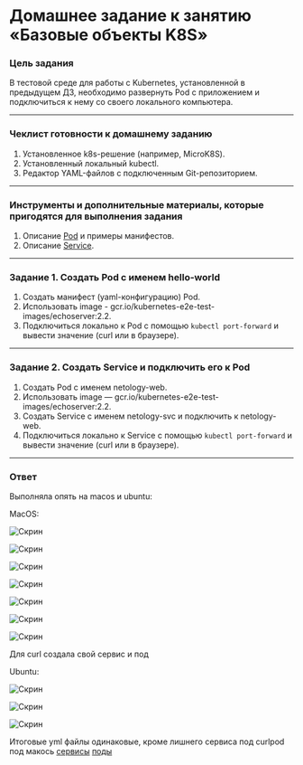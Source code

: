 # Домашнее задание к занятию «Базовые объекты K8S»

### Цель задания

В тестовой среде для работы с Kubernetes, установленной в предыдущем ДЗ, необходимо развернуть Pod с приложением и подключиться к нему со своего локального компьютера. 

------

### Чеклист готовности к домашнему заданию

1. Установленное k8s-решение (например, MicroK8S).
2. Установленный локальный kubectl.
3. Редактор YAML-файлов с подключенным Git-репозиторием.

------

### Инструменты и дополнительные материалы, которые пригодятся для выполнения задания

1. Описание [Pod](https://kubernetes.io/docs/concepts/workloads/pods/) и примеры манифестов.
2. Описание [Service](https://kubernetes.io/docs/concepts/services-networking/service/).

------

### Задание 1. Создать Pod с именем hello-world

1. Создать манифест (yaml-конфигурацию) Pod.
2. Использовать image - gcr.io/kubernetes-e2e-test-images/echoserver:2.2.
3. Подключиться локально к Pod с помощью `kubectl port-forward` и вывести значение (curl или в браузере).

------

### Задание 2. Создать Service и подключить его к Pod

1. Создать Pod с именем netology-web.
2. Использовать image — gcr.io/kubernetes-e2e-test-images/echoserver:2.2.
3. Создать Service с именем netology-svc и подключить к netology-web.
4. Подключиться локально к Service с помощью `kubectl port-forward` и вывести значение (curl или в браузере).

------

### Ответ

Выполняла опять на macos и ubuntu:

MacOS:

![Скрин](https://github.com/Jlljully/k8s/blob/main/files/lesson2/SCR-20240201-tkaa.png)

![Скрин](https://github.com/Jlljully/k8s/blob/main/files/lesson2/SCR-20240201-tjwt.png)

![Скрин](https://github.com/Jlljully/k8s/blob/main/files/lesson2/SCR-20240201-tkfq.png)

![Скрин](https://github.com/Jlljully/k8s/blob/main/files/lesson2/SCR-20240201-tkei.png)

![Скрин](https://github.com/Jlljully/k8s/blob/main/files/lesson2/SCR-20240202-kpga.png)

![Скрин](https://github.com/Jlljully/k8s/blob/main/files/lesson2/SCR-20240202-kpas.png)

![Скрин](https://github.com/Jlljully/k8s/blob/main/files/lesson2/SCR-20240202-kpco.png)

Для curl создала свой сервис и под

Ubuntu:

![Скрин](https://github.com/Jlljully/k8s/blob/main/files/lesson2/SCR-20240202-kdzk.png)

![Скрин](https://github.com/Jlljully/k8s/blob/main/files/lesson2/SCR-20240202-kdwg.png)

![Скрин](https://github.com/Jlljully/k8s/blob/main/files/lesson2/SCR-20240202-kdxy.png)

Итоговые yml файлы одинаковые, кроме лишнего сервиса под curlpod под макось
[сервисы](https://github.com/Jlljully/k8s/blob/main/files/lesson2/01_service.yaml)  [поды](https://github.com/Jlljully/k8s/blob/main/files/lesson2/01-pod-hello-world.yaml)
